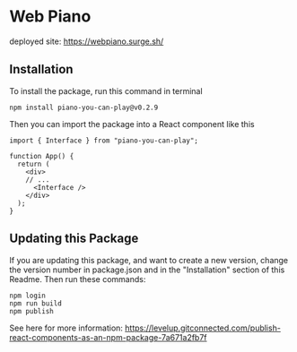 # Web Piano 

deployed site: https://webpiano.surge.sh/

## Installation 

To install the package, run this command in terminal
```
npm install piano-you-can-play@v0.2.9
```
Then you can import the package into a React component like this
```
import { Interface } from "piano-you-can-play";

function App() {
  return (
    <div>
    // ... 
      <Interface />
    </div>
  );
}

```
## Updating this Package

If you are updating this package, and want to create a new version, change the version number in package.json and in the "Installation" section of this Readme.
Then run these commands:
```
npm login
npm run build
npm publish
```
See here for more information: https://levelup.gitconnected.com/publish-react-components-as-an-npm-package-7a671a2fb7f